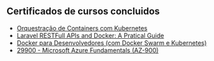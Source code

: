 ## Certificados de cursos concluidos

- [Orquestração de Containers com Kubernetes](https://www.udemy.com/certificate/UC-dc6c705a-f679-42cd-a85e-8c57691a2e9c/)
- [Laravel RESTFull APIs and Docker: A Pratical Guide](https://www.udemy.com/certificate/UC-e56989d3-7e28-4dd6-8969-5a6cc1ab7fa5/)
- [Docker para Desenvolvedores (com Docker Swarm e Kubernetes)](https://www.udemy.com/certificate/UC-39b18f2b-4ebd-46e2-a07e-93e7c84865b0/)
- [29900 - Microsoft Azure Fundamentals (AZ-900)](https://drive.google.com/file/d/1pXopt2OFp7hEsQTMl2yg3D4Kv7PgEUQx/view?usp=share_link)
